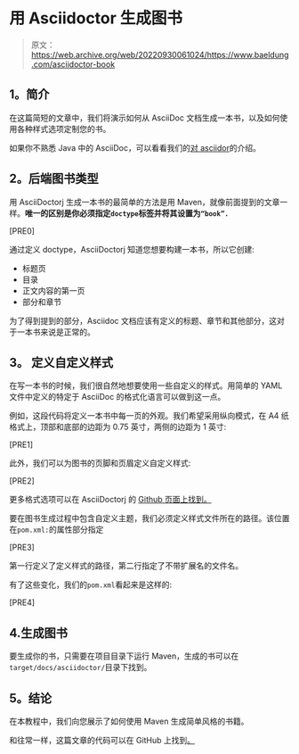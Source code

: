# 用 Asciidoctor 生成图书

> 原文：<https://web.archive.org/web/20220930061024/https://www.baeldung.com/asciidoctor-book>

## **1。简介**

在这篇简短的文章中，我们将演示如何从 AsciiDoc 文档生成一本书，以及如何使用各种样式选项定制您的书。

如果你不熟悉 Java 中的 AsciiDoc，可以看看我们的[对 asciidor](/web/20220626080553/https://www.baeldung.com/asciidoctor)的介绍。

## **2。后端图书类型**

用 AsciiDoctorj 生成一本书的最简单的方法是用 Maven，就像前面提到的文章一样。**唯一的区别是你必须指定`doctype`标签并将其设置为`“book”.`**

[PRE0]

通过定义 doctype，AsciiDoctorj 知道您想要构建一本书，所以它创建:

*   标题页
*   目录
*   正文内容的第一页
*   部分和章节

为了得到提到的部分，Asciidoc 文档应该有定义的标题、章节和其他部分，这对于一本书来说是正常的。

## **3。** **定义自定义样式**

在写一本书的时候，我们很自然地想要使用一些自定义的样式。用简单的 YAML 文件中定义的特定于 AsciiDoc 的格式化语言可以做到这一点。

例如，这段代码将定义一本书中每一页的外观。我们希望采用纵向模式，在 A4 纸格式上，顶部和底部的边距为 0.75 英寸，两侧的边距为 1 英寸:

[PRE1]

此外，我们可以为图书的页脚和页眉定义自定义样式:

[PRE2]

更多格式选项可以在 AsciiDoctorj 的 [Github 页面上找到。](https://web.archive.org/web/20220626080553/https://github.com/asciidoctor/asciidoctor-pdf/blob/master/docs/theming-guide.adoc)

要在图书生成过程中包含自定义主题，我们必须定义样式文件所在的路径。该位置在`pom.xml:`的属性部分指定

[PRE3]

第一行定义了定义样式的路径，第二行指定了不带扩展名的文件名。

有了这些变化，我们的`pom.xml`看起来是这样的:

[PRE4]

## 4.生成图书

要生成你的书，只需要在项目目录下运行 Maven，生成的书可以在`target/docs/asciidoctor/`目录下找到。

## **5。结论**

在本教程中，我们向您展示了如何使用 Maven 生成简单风格的书籍。

和往常一样，这篇文章的代码可以在 GitHub 上找到[。](https://web.archive.org/web/20220626080553/https://github.com/eugenp/tutorials/tree/master/asciidoctor)